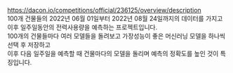 https://dacon.io/competitions/official/236125/overview/description  
100개 건물들의 2022년 06월 01일부터 2022년 08월 24일까지의 데이터를 가지고 이후 일주일동안의 전력사용량을 예측하는 프로젝트입니다.  
100개의 건물들마다 여러 모델들을 돌려보고 가장성능이 좋은 머신러닝 모델을 하나씩 선택 후 저장하고  
이후 다음 일주일을 예측할 때 건물마다의 모델을 돌리며 예측의 정확도를 높인 것이 특징입니다.
